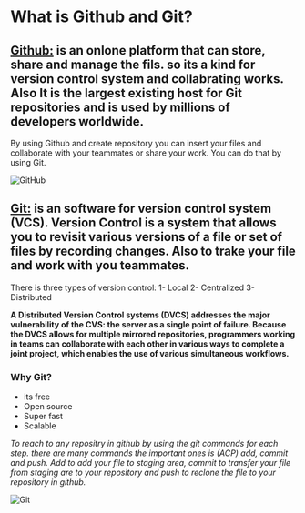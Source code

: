 # What is Github and Git?

## [Github:](#github) is an onlone platform that can store, share and manage the fils. so its a kind for version control system and collabrating works. Also It is the largest existing host for Git repositories and is used by millions of developers worldwide.

By using Github and create repository you can insert your files and collaborate with your teammates or share your work. You can do that by using Git.

![GitHub](https://miro.medium.com/max/882/1*D5zGIGFZoEO4uCTriOj4xg.jpeg)

## [Git:](#Git) is an software for version control system (VCS). Version Control is a system that allows you to revisit various versions of a file or set of files by recording changes. Also to trake your file and work with you teammates.

There is three types of version control: 
1- Local
2- Centralized 
3- Distributed

**A Distributed Version Control systems (DVCS) addresses the major vulnerability of the CVS: the server as a single point of failure. Because the DVCS allows for multiple mirrored repositories, programmers working in teams can collaborate with each other in various ways to complete a joint project, which enables the use of various simultaneous workflows.**

### Why Git?

- its free
- Open source
- Super fast
- Scalable

*To reach to any repositry in github by using the git commands for each step. there are many commands the important ones is (ACP) add, commit and push. Add to add your file to staging area, commit to transfer your file from staging are to your repository and push to reclone the file to your repository in github.*

![Git](https://blog.udemy.com/wp-content/uploads/2015/08/image036.png)
